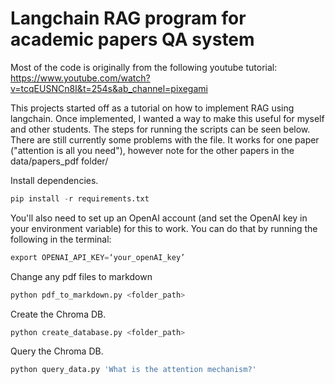 # Langchain RAG program for academic papers QA system

Most of the code is originally from the following youtube tutorial: https://www.youtube.com/watch?v=tcqEUSNCn8I&t=254s&ab_channel=pixegami

This projects started off as a tutorial on how to implement RAG using langchain. Once implemented, I wanted a way to make this useful for myself and other students. The steps for running the scripts can be seen below. There are still currently some problems with the file. It works for one paper ("attention is all you need"), however note for the other papers in the data/papers_pdf folder/

Install dependencies.

```python
pip install -r requirements.txt
```

You'll also need to set up an OpenAI account (and set the OpenAI key in your environment variable) for this to work. You can do that by running the following in the terminal:

```python
export OPENAI_API_KEY=‘your_openAI_key’
```

Change any pdf files to markdown
```python
python pdf_to_markdown.py <folder_path>
```

Create the Chroma DB.

```python
python create_database.py <folder_path>
```

Query the Chroma DB.

```python
python query_data.py 'What is the attention mechanism?'
```

